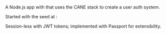 A Node.js app with that uses the CANE stack to create a user auth system.

Started with the seed at :


Session-less with JWT tokens; implemented with Passport for extensibility.

